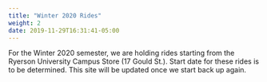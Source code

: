 ```yaml
---
title: "Winter 2020 Rides"
weight: 2
date: 2019-11-29T16:31:41-05:00
---
```


For the Winter 2020 semester, we are holding rides starting from the Ryerson University Campus Store (17 Gould St.). Start date for these rides is to be determined. This site will be updated once we start back up again.
